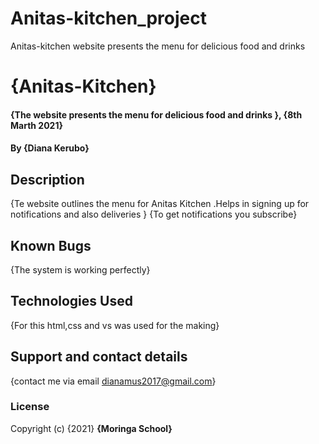 # Anitas-kitchen_project
Anitas-kitchen website presents the menu for delicious food and drinks 
# {Anitas-Kitchen}
#### {The website presents the menu for delicious food and drinks }, {8th Marth 2021}
#### By **{Diana Kerubo}**
## Description
{Te website outlines the menu for Anitas Kitchen .Helps in signing up for notifications and also deliveries  }
{To get notifications you subscribe}
## Known Bugs
{The system is working perfectly}
## Technologies Used
{For this html,css and vs was used for the making}
## Support and contact details
{contact me via email dianamus2017@gmail.com}
### License
Copyright (c) {2021} **{Moringa School}**
